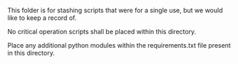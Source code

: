 This folder is for stashing scripts that were for a single use, but we would like to keep a record of.

No critical operation scripts shall be placed within this directory.

Place any additional python modules within the requirements.txt file present in this directory.
